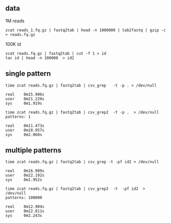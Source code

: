## data

1M reads

    zcat reads_1.fq.gz | fastq2tab | head -n 1000000 | tab2fastq | gzip -c > reads.fq.gz

100K id

    zcat reads.fq.gz | fastq2tab | cut -f 1 > id
    tac id | head -n 100000  > id2
    
## single pattern

    time zcat reads.fq.gz | fastq2tab | csv_grep   -t -p . > /dev/null
    
    real    0m15.906s                                                                                      
    user    0m21.220s                                                                                      
    sys     0m1.919s  

    time zcat reads.fq.gz | fastq2tab | csv_grep2  -t -p .  > /dev/null 
    patterns: 1
    
    real    0m11.473s
    user    0m18.957s
    sys     0m2.068s


## multiple patterns

    time zcat reads.fq.gz | fastq2tab | csv_grep -t -pf id2 > /dev/null 
    
    real    0m16.989s
    user    0m22.192s
    sys     0m1.952s

    time zcat reads.fq.gz | fastq2tab | csv_grep2  -t  -pf id2  > /dev/null 
    patterns: 100000
    
    real    0m12.904s
    user    0m22.811s
    sys     0m2.243s